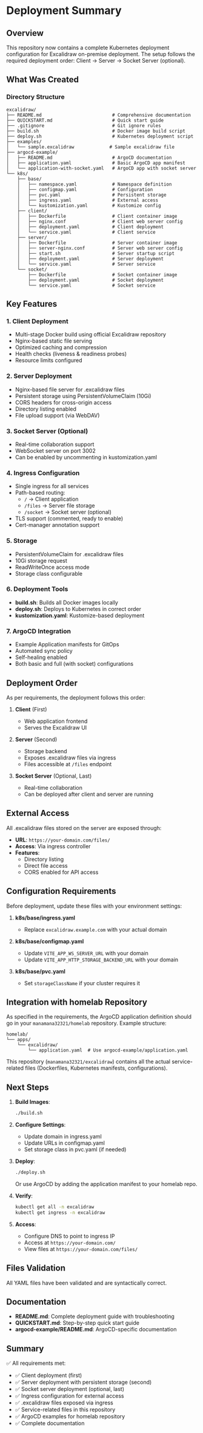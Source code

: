 # Deployment Summary

## Overview

This repository now contains a complete Kubernetes deployment configuration for Excalidraw on-premise deployment. The setup follows the required deployment order: Client → Server → Socket Server (optional).

## What Was Created

### Directory Structure
```
excalidraw/
├── README.md                          # Comprehensive documentation
├── QUICKSTART.md                      # Quick start guide
├── .gitignore                         # Git ignore rules
├── build.sh                           # Docker image build script
├── deploy.sh                          # Kubernetes deployment script
├── examples/
│   └── sample.excalidraw             # Sample excalidraw file
├── argocd-example/
│   ├── README.md                      # ArgoCD documentation
│   ├── application.yaml               # Basic ArgoCD app manifest
│   └── application-with-socket.yaml   # ArgoCD app with socket server
└── k8s/
    ├── base/
    │   ├── namespace.yaml             # Namespace definition
    │   ├── configmap.yaml             # Configuration
    │   ├── pvc.yaml                   # Persistent storage
    │   ├── ingress.yaml               # External access
    │   └── kustomization.yaml         # Kustomize config
    ├── client/
    │   ├── Dockerfile                 # Client container image
    │   ├── nginx.conf                 # Client web server config
    │   ├── deployment.yaml            # Client deployment
    │   └── service.yaml               # Client service
    ├── server/
    │   ├── Dockerfile                 # Server container image
    │   ├── server-nginx.conf          # Server web server config
    │   ├── start.sh                   # Server startup script
    │   ├── deployment.yaml            # Server deployment
    │   └── service.yaml               # Server service
    └── socket/
        ├── Dockerfile                 # Socket container image
        ├── deployment.yaml            # Socket deployment
        └── service.yaml               # Socket service
```

## Key Features

### 1. Client Deployment
- Multi-stage Docker build using official Excalidraw repository
- Nginx-based static file serving
- Optimized caching and compression
- Health checks (liveness & readiness probes)
- Resource limits configured

### 2. Server Deployment
- Nginx-based file server for .excalidraw files
- Persistent storage using PersistentVolumeClaim (10Gi)
- CORS headers for cross-origin access
- Directory listing enabled
- File upload support (via WebDAV)

### 3. Socket Server (Optional)
- Real-time collaboration support
- WebSocket server on port 3002
- Can be enabled by uncommenting in kustomization.yaml

### 4. Ingress Configuration
- Single ingress for all services
- Path-based routing:
  - `/` → Client application
  - `/files` → Server file storage
  - `/socket` → Socket server (optional)
- TLS support (commented, ready to enable)
- Cert-manager annotation support

### 5. Storage
- PersistentVolumeClaim for .excalidraw files
- 10Gi storage request
- ReadWriteOnce access mode
- Storage class configurable

### 6. Deployment Tools
- **build.sh**: Builds all Docker images locally
- **deploy.sh**: Deploys to Kubernetes in correct order
- **kustomization.yaml**: Kustomize-based deployment

### 7. ArgoCD Integration
- Example Application manifests for GitOps
- Automated sync policy
- Self-healing enabled
- Both basic and full (with socket) configurations

## Deployment Order

As per requirements, the deployment follows this order:

1. **Client** (First)
   - Web application frontend
   - Serves the Excalidraw UI

2. **Server** (Second)
   - Storage backend
   - Exposes .excalidraw files via ingress
   - Files accessible at `/files` endpoint

3. **Socket Server** (Optional, Last)
   - Real-time collaboration
   - Can be deployed after client and server are running

## External Access

All .excalidraw files stored on the server are exposed through:
- **URL**: `https://your-domain.com/files/`
- **Access**: Via ingress controller
- **Features**:
  - Directory listing
  - Direct file access
  - CORS enabled for API access

## Configuration Requirements

Before deployment, update these files with your environment settings:

1. **k8s/base/ingress.yaml**
   - Replace `excalidraw.example.com` with your actual domain

2. **k8s/base/configmap.yaml**
   - Update `VITE_APP_WS_SERVER_URL` with your domain
   - Update `VITE_APP_HTTP_STORAGE_BACKEND_URL` with your domain

3. **k8s/base/pvc.yaml**
   - Set `storageClassName` if your cluster requires it

## Integration with homelab Repository

As specified in the requirements, the ArgoCD application definition should go in your `manamana32321/homelab` repository. Example structure:

```
homelab/
└── apps/
    └── excalidraw/
        └── application.yaml  # Use argocd-example/application.yaml
```

This repository (`manamana32321/excalidraw`) contains all the actual service-related files (Dockerfiles, Kubernetes manifests, configurations).

## Next Steps

1. **Build Images**:
   ```bash
   ./build.sh
   ```

2. **Configure Settings**:
   - Update domain in ingress.yaml
   - Update URLs in configmap.yaml
   - Set storage class in pvc.yaml (if needed)

3. **Deploy**:
   ```bash
   ./deploy.sh
   ```
   Or use ArgoCD by adding the application manifest to your homelab repo.

4. **Verify**:
   ```bash
   kubectl get all -n excalidraw
   kubectl get ingress -n excalidraw
   ```

5. **Access**:
   - Configure DNS to point to ingress IP
   - Access at `https://your-domain.com/`
   - View files at `https://your-domain.com/files/`

## Files Validation

All YAML files have been validated and are syntactically correct.

## Documentation

- **README.md**: Complete deployment guide with troubleshooting
- **QUICKSTART.md**: Step-by-step quick start guide
- **argocd-example/README.md**: ArgoCD-specific documentation

## Summary

✅ All requirements met:
- ✅ Client deployment (first)
- ✅ Server deployment with persistent storage (second)
- ✅ Socket server deployment (optional, last)
- ✅ Ingress configuration for external access
- ✅ .excalidraw files exposed via ingress
- ✅ Service-related files in this repository
- ✅ ArgoCD examples for homelab repository
- ✅ Complete documentation
